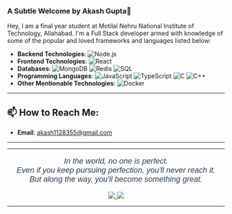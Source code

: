 ### A Subtle Welcome by Akash Gupta👋

Hey, I am a final year student at Motilal Nehru National Institute of Technology, Allahabad. I'm a Full Stack developer armed with knowledge of some of the popular and loved frameworks and languages listed below:

- **Backend Technologies**: ![Node.js](https://img.shields.io/badge/-Node.js-339933?logo=node.js&logoColor=white)
- **Frontend Technologies**: ![React](https://img.shields.io/badge/-React-61DAFB?logo=react&logoColor=white)
- **Databases**: ![MongoDB](https://img.shields.io/badge/-MongoDB-47A248?logo=mongodb&logoColor=white)
![Redis](https://img.shields.io/badge/-Redis-D82C20?logo=redis&logoColor=white)
![SQL](https://img.shields.io/badge/-SQL-4479A1?logo=mysql&logoColor=white)
- **Programming Languages**: ![JavaScript](https://img.shields.io/badge/-JavaScript-F7DF1E?logo=javascript&logoColor=black)
![TypeScript](https://img.shields.io/badge/-TypeScript-007ACC?logo=typescript&logoColor=white)
![C](https://img.shields.io/badge/-C-A8B9CC?logo=c&logoColor=white)
![C++](https://img.shields.io/badge/-C++-00599C?logo=cplusplus&logoColor=white)
- **Other Mentionable Technologies**:
![Docker](https://img.shields.io/badge/-Docker-2496ED?logo=docker&logoColor=white)

*******

## 📫 How to Reach Me:
- **Email**: akash1128355@gmail.com

*******

<hr>

<p align="center" style="font-family: Arial, sans-serif; color: #2c3e50; font-size: 18px;">
  <i>In the world, no one is perfect.</i>
  <br/>
  <i>Even if you keep pursuing perfection, you'll never reach it.</i>
  <br/>
  <i>But along the way, you'll become something great.</i>
</p>

<p align="center">
  <a href="https://www.linkedin.com/in/akashgupta4081/" target="_blank">
    <img src="https://img.shields.io/badge/-LinkedIn-0077B5?style=for-the-badge&logo=Linkedin&logoColor=white">
  </a>
  <a href="mailto:akash1128355@gmail.com" target="_blank">
    <img src="https://img.shields.io/badge/-Gmail-D14836?style=for-the-badge&logo=Gmail&logoColor=white">
  </a>
</p>

<hr>


